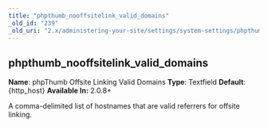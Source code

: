 ```yaml
---
title: "phpthumb_nooffsitelink_valid_domains"
_old_id: "239"
_old_uri: "2.x/administering-your-site/settings/system-settings/phpthumb_nooffsitelink_valid_domains"
---
```


## phpthumb\_nooffsitelink\_valid\_domains

**Name**: phpThumb Offsite Linking Valid Domains 
**Type**: Textfield 
**Default**: {http\_host} 
**Available In:** 2.0.8+

A comma-delimited list of hostnames that are valid referrers for offsite linking.